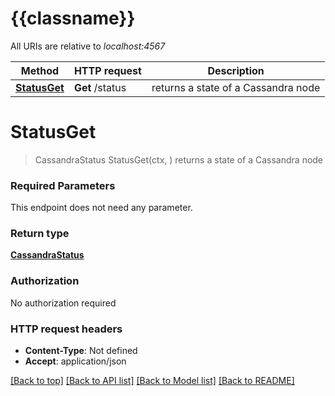 # {{classname}}

All URIs are relative to *localhost:4567*

Method | HTTP request | Description
------------- | ------------- | -------------
[**StatusGet**](StatusApi.md#StatusGet) | **Get** /status | returns a state of a Cassandra node

# **StatusGet**
> CassandraStatus StatusGet(ctx, )
returns a state of a Cassandra node

### Required Parameters
This endpoint does not need any parameter.

### Return type

[**CassandraStatus**](CassandraStatus.md)

### Authorization

No authorization required

### HTTP request headers

 - **Content-Type**: Not defined
 - **Accept**: application/json

[[Back to top]](#) [[Back to API list]](../README.md#documentation-for-api-endpoints) [[Back to Model list]](../README.md#documentation-for-models) [[Back to README]](../README.md)

